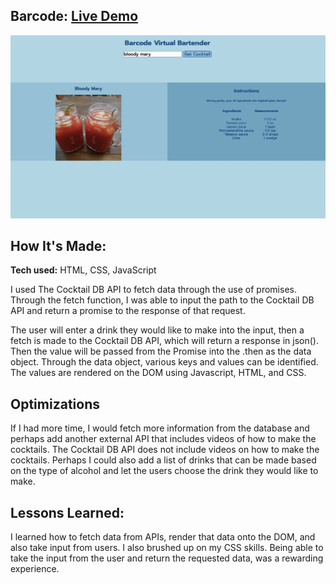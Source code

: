 ## Barcode: <a href="https://barcoderevised.netlify.app/">Live Demo</a>
<a href="https://barcoderevised.netlify.app/" target="_blank"><img src="img/barcodepic.png" /></a>

## How It's Made:

**Tech used:** HTML, CSS, JavaScript

I used The Cocktail DB API to fetch data through the use of promises. Through the fetch function, I was able to input the path to the Cocktail DB API and return a promise to the response of that request. 

The user will enter a drink they would like to make into the input, then a fetch is made to the Cocktail DB API, which will return a response in json(). Then the value will be passed from the Promise into the .then as the data object. Through the data object, various keys and values can be identified. The values are rendered on the DOM using Javascript, HTML, and CSS. 


## Optimizations

If I had more time, I would fetch more information from the database and perhaps add another external API that includes videos of how to make the cocktails. The Cocktail DB API does not include videos on how to make the cocktails. Perhaps I could also add a list of drinks that can be made based on the type of alcohol and let the users choose the drink they would like to make. 

## Lessons Learned:

I learned how to fetch data from APIs, render that data onto the DOM, and also take input from users. I also brushed up on my CSS skills. Being able to take the input from the user and return the requested data, was a rewarding experience. 




